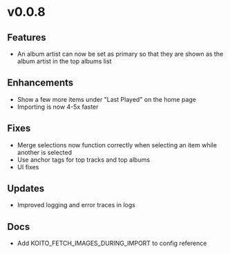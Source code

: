 # v0.0.8
## Features
- An album artist can now be set as primary so that they are shown as the album artist in the top albums list

## Enhancements
- Show a few more items under "Last Played" on the home page
- Importing is now 4-5x faster

## Fixes
- Merge selections now function correctly when selecting an item while another is selected
- Use anchor tags for top tracks and top albums
- UI fixes

## Updates
- Improved logging and error traces in logs

## Docs
- Add KOITO_FETCH_IMAGES_DURING_IMPORT to config reference